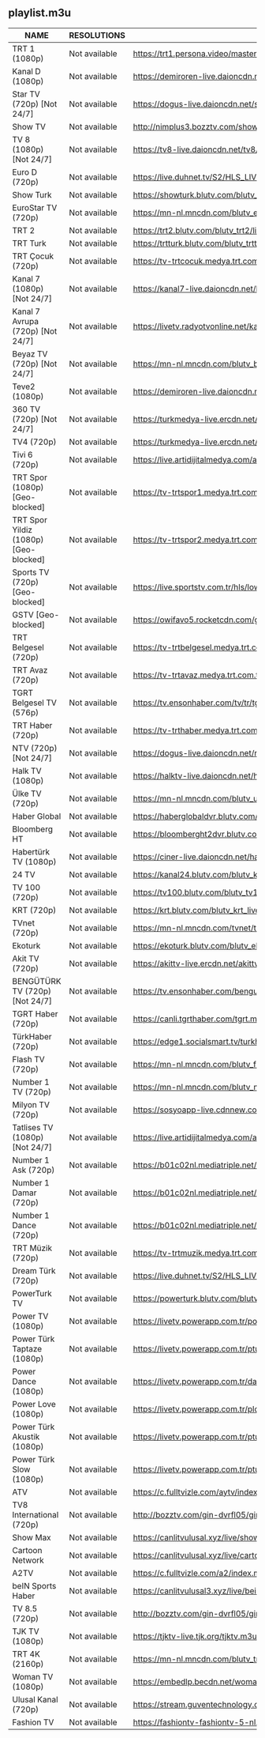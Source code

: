 ## playlist.m3u
|                 NAME                  |  RESOLUTIONS  |                                                  URL                                                   |
|---------------------------------------|---------------|--------------------------------------------------------------------------------------------------------|
| TRT 1 (1080p)                         | Not available | https://trt1.persona.video/master.m3u8?hls=1                                                           |
| Kanal D (1080p)                       | Not available | https://demiroren-live.daioncdn.net/kanald/kanald.m3u8                                                 |
| Star TV (720p) [Not 24/7]             | Not available | https://dogus-live.daioncdn.net/startv/startv.m3u8                                                     |
| Show TV                               | Not available | http://nimplus3.bozztv.com/showtvturk/showtvturk/playlist.m3u8                                         |
| TV 8 (1080p) [Not 24/7]               | Not available | https://tv8-live.daioncdn.net/tv8/tv8.m3u8                                                             |
| Euro D (720p)                         | Not available | https://live.duhnet.tv/S2/HLS_LIVE/eurodnp/playlist.m3u8                                               |
| Show Turk                             | Not available | https://showturk.blutv.com/blutv_showturk2/live.m3u8                                                   |
| EuroStar TV (720p)                    | Not available | https://mn-nl.mncdn.com/blutv_eurostar2/live.m3u8                                                      |
| TRT 2                                 | Not available | https://trt2.blutv.com/blutv_trt2/live.m3u8                                                            |
| TRT Turk                              | Not available | https://trtturk.blutv.com/blutv_trtturk2/live.m3u8                                                     |
| TRT Çocuk (720p)                      | Not available | https://tv-trtcocuk.medya.trt.com.tr/master.m3u8                                                       |
| Kanal 7 (1080p) [Not 24/7]            | Not available | https://kanal7-live.daioncdn.net/kanal7/kanal7.m3u8                                                    |
| Kanal 7 Avrupa (720p) [Not 24/7]      | Not available | https://livetv.radyotvonline.net/kanal7live/kanal7avr/playlist.m3u8                                    |
| Beyaz TV (720p) [Not 24/7]            | Not available | https://mn-nl.mncdn.com/blutv_beyaztv2/live.m3u8                                                       |
| Teve2 (1080p)                         | Not available | https://demiroren-live.daioncdn.net/teve2/teve2.m3u8                                                   |
| 360 TV (720p) [Not 24/7]              | Not available | https://turkmedya-live.ercdn.net/tv360/tv360.m3u8                                                      |
| TV4 (720p)                            | Not available | https://turkmedya-live.ercdn.net/tv4/tv4.m3u8                                                          |
| Tivi 6 (720p)                         | Not available | https://live.artidijitalmedya.com/artidijital_tivi6/tivi6/playlist.m3u8                                |
| TRT Spor (1080p) [Geo-blocked]        | Not available | https://tv-trtspor1.medya.trt.com.tr/master.m3u8                                                       |
| TRT Spor Yildiz (1080p) [Geo-blocked] | Not available | https://tv-trtspor2.medya.trt.com.tr/master.m3u8                                                       |
| Sports TV (720p) [Geo-blocked]        | Not available | https://live.sportstv.com.tr/hls/low/sportstv.m3u8                                                     |
| GSTV [Geo-blocked]                    | Not available | https://owifavo5.rocketcdn.com/gstv/gstv.smil/playlist.m3u8                                            |
| TRT Belgesel (720p)                   | Not available | https://tv-trtbelgesel.medya.trt.com.tr/master.m3u8                                                    |
| TRT Avaz (720p)                       | Not available | https://tv-trtavaz.medya.trt.com.tr/master.m3u8                                                        |
| TGRT Belgesel TV (576p)               | Not available | https://tv.ensonhaber.com/tv/tr/tgrtbelgesel/index.m3u8                                                |
| TRT Haber (720p)                      | Not available | https://tv-trthaber.medya.trt.com.tr/master.m3u8                                                       |
| NTV (720p) [Not 24/7]                 | Not available | https://dogus-live.daioncdn.net/ntv/ntv.m3u8                                                           |
| Halk TV (1080p)                       | Not available | https://halktv-live.daioncdn.net/halktv/halktv.m3u8                                                    |
| Ülke TV (720p)                        | Not available | https://mn-nl.mncdn.com/blutv_ulketv2/live.m3u8                                                        |
| Haber Global                          | Not available | https://haberglobaldvr.blutv.com/blutv_haberglobal_dvr/live.m3u8                                       |
| Bloomberg HT                          | Not available | https://bloomberght2dvr.blutv.com/blutv_bloomberght_dvr/live.m3u8                                      |
| Habertürk TV (1080p)                  | Not available | https://ciner-live.daioncdn.net/haberturktv/haberturktv.m3u8                                           |
| 24 TV                                 | Not available | https://kanal24.blutv.com/blutv_kanal24_live/live.m3u8                                                 |
| TV 100 (720p)                         | Not available | https://tv100.blutv.com/blutv_tv100_live/live.m3u8                                                     |
| KRT (720p)                            | Not available | https://krt.blutv.com/blutv_krt_live/live.m3u8                                                         |
| TVnet (720p)                          | Not available | https://mn-nl.mncdn.com/tvnet/tvnet/playlist.m3u8                                                      |
| Ekoturk                               | Not available | https://ekoturk.blutv.com/blutv_ekoturk2/live.m3u8                                                     |
| Akit TV (720p)                        | Not available | https://akittv-live.ercdn.net/akittv/akittv.m3u8                                                       |
| BENGÜTÜRK TV (720p) [Not 24/7]        | Not available | https://tv.ensonhaber.com/benguturk/benguturk.m3u8                                                     |
| TGRT Haber (720p)                     | Not available | https://canli.tgrthaber.com/tgrt.m3u8                                                                  |
| TürkHaber (720p)                      | Not available | https://edge1.socialsmart.tv/turkhaber/bant1/playlist.m3u8                                             |
| Flash TV (720p)                       | Not available | https://mn-nl.mncdn.com/blutv_flashtv/live.m3u8                                                        |
| Number 1 TV (720p)                    | Not available | https://mn-nl.mncdn.com/blutv_nr12/live.m3u8                                                           |
| Milyon TV (720p)                      | Not available | https://sosyoapp-live.cdnnew.com/sosyo/buraya-bir-isim-verin.m3u8                                      |
| Tatlises TV (1080p) [Not 24/7]        | Not available | https://live.artidijitalmedya.com/artidijital_tatlisestv/tatlisestv/playlist.m3u8                      |
| Number 1 Ask (720p)                   | Not available | https://b01c02nl.mediatriple.net/videoonlylive/mtkgeuihrlfwlive/u_stream_5c9e18f9cea15_1/playlist.m3u8 |
| Number 1 Damar (720p)                 | Not available | https://b01c02nl.mediatriple.net/videoonlylive/mtkgeuihrlfwlive/u_stream_5c9e198784bdc_1/playlist.m3u8 |
| Number 1 Dance (720p)                 | Not available | https://b01c02nl.mediatriple.net/videoonlylive/mtkgeuihrlfwlive/u_stream_5c9e2aa8acf44_1/playlist.m3u8 |
| TRT Müzik (720p)                      | Not available | https://tv-trtmuzik.medya.trt.com.tr/master.m3u8                                                       |
| Dream Türk (720p)                     | Not available | https://live.duhnet.tv/S2/HLS_LIVE/dreamturknp/playlist.m3u8                                           |
| PowerTurk TV                          | Not available | https://powerturk.blutv.com/blutv_powerturk/powerturk_sd.smil/playlist.m3u8                            |
| Power TV (1080p)                      | Not available | https://livetv.powerapp.com.tr/powerTV/powerhd.smil/playlist.m3u8                                      |
| Power Türk Taptaze (1080p)            | Not available | https://livetv.powerapp.com.tr/pturktaptaze/taptaze.smil/playlist.m3u8                                 |
| Power Dance (1080p)                   | Not available | https://livetv.powerapp.com.tr/dance/dance.smil/playlist.m3u8                                          |
| Power Love (1080p)                    | Not available | https://livetv.powerapp.com.tr/plove/love.smil/playlist.m3u8                                           |
| Power Türk Akustik (1080p)            | Not available | https://livetv.powerapp.com.tr/pturkakustik/akustik.smil/playlist.m3u8                                 |
| Power Türk Slow (1080p)               | Not available | https://livetv.powerapp.com.tr/pturkslow/slow.smil/playlist.m3u8                                       |
| ATV                                   | Not available | https://c.fulltvizle.com/aytv/index.m3u8                                                               |
| TV8 International (720p)              | Not available | http://bozztv.com/gin-dvrfl05/gin-tv8int/index.m3u8                                                    |
| Show Max                              | Not available | https://canlitvulusal.xyz/live/showmax/index.m3u8                                                      |
| Cartoon Network                       | Not available | https://canlitvulusal.xyz/live/cartoonnetwork/index.m3u8                                               |
| A2TV                                  | Not available | https://c.fulltvizle.com/a2/index.m3u8                                                                 |
| beIN Sports Haber                     | Not available | https://canlitvulusal3.xyz/live/beinsportshaber/index.m3u8                                             |
| TV 8.5 (720p)                         | Not available | http://bozztv.com/gin-dvrfl05/gin-tv8_5/index.m3u8                                                     |
| TJK TV (1080p)                        | Not available | https://tjktv-live.tjk.org/tjktv.m3u8                                                                  |
| TRT 4K (2160p)                        | Not available | https://mn-nl.mncdn.com/blutv_trt4k/live.m3u8                                                          |
| Woman TV (1080p)                      | Not available | https://embedlp.becdn.net/womantv.m3u8                                                                 |
| Ulusal Kanal (720p)                   | Not available | https://stream.guventechnology.com:19360/ulusaltv/ulusaltv.m3u8                                        |
| Fashion TV                            | Not available | https://fashiontv-fashiontv-5-nl.samsung.wurl.tv/playlist.m3u8                                         |
